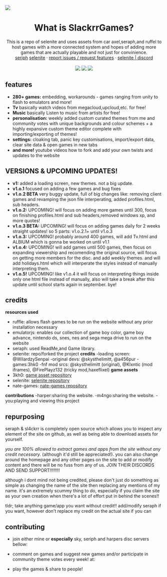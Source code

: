 <img src="img/RepoCard.png">
  <h1 align="center">
What is SlackrrGames?</h1>
<p align="center">This is a repo of selenite and uses assets from car axel,seraph,and ruffel to host games with a more connected system and hopes of adding more games that are actually playable and not just for convinience.<br/>
    <a href="https://seraph.reveriestudios.online/">seriph</a>
    <a href="https://selenite.cc">selenite</a>
    ·
    <a href="">report issues / request features</a>
    ·
    <a href="https://discord.gg/ZyZDmx3zuQ">selenite | discord</a>
    <br>
    <br>
    <img src="https://img.shields.io/github/repo-size/ublockedslackrr/ublockedslackrr.github.io?style=for-the-badge&labelColor=%23000000&color=%231c1c1c">
    <img src="https://img.shields.io/github/stars/ublockedslackrr/ublockedslackrr.github.io?style=for-the-badge&labelColor=%23000000&color=%231c1c1c">
    <img src="https://img.shields.io/github/forks/ublockedslackrr/ublockedslackrr.github.io?style=for-the-badge&labelColor=000000&color=1c1c1c">
  </p>

## features
- **280+ games:** embedding, workarounds - games ranging from unity to flash to emulators and more!
- **Tv** basically watch videos from megacloud,upcloud,etc. for free!
- **Music** basically Listen to music from artists for free!
- **personalisation:** weekly added custom curated themes from me and community votes with unique backgrounds and colour schemes + a highly expansive custom theme editor complete with importing/exporting of themes!
- **settings:** cloaking tab, panic key customisations, import/export data, clear site data & open games in new tabs
- **and more!** youtube videos how to fork and add your own twists and updates to the website

## VERSIONS & UPCOMING UPDATES!
- **v1:** added a loading screen, new themes. not a big update.
- **v1.o.1** focused on adding a few games and bug fixes
- **v1.o.2 BETA** very buggy update, full of big changes like: removing client games and revamping the json file interperating, added profiles.html, sub headers.
- **v1.o.2:** UPCOMING! will focus on adding more games until 300, focus on finishing profiles.html and sub headers,removed windows xp, and more quotes!
- **v1.o.3 BETA:** UPCOMING! will focus on adding games daily for 2 weeks straight updates! so 5 parts: v1.o.2.1+ until v1.o.3
- **v1.o.3:** UPCOMING! probably around 400 games, will add Tv.html and ALBIUM which is gonna be worked on until v1.1
- **v1.o.4:** UPCOMING! will add games until 500 games, then focus on expanding viewership and recomending the original source, will focus on getting more members for the disc. and add weekly themes. and will add holidays.html which will interperate the styles instead of manually interpreting them.
- **v1.o.5!** UPCOMING! like v1.o.4 it will focus on interpreting things inside only one html file instead of manually, also will take a break after this update until school starts again in september. bye!
  
## credits
**resources used**
- ruffle: allows flash games to be run on the website without any prior installation necessary
- emulatorjs: enables our collection of game boy color, game boy advance, nintendo ds, snes, nes and sega mega drive to run on the website 
- seraph: used ReadMe,and Game library.
- selenite: repo/forked the project
**credits**
-loading screen: @WilardzySenpai
-original devs: @skysthelimitt, @a456pur
-games:3hk0
-fnf mod srcs: @skysthelimitt (original), @Klxntic (mod iframes), @FirePlayz132 (tricky mod,haxeflixel)
**game assets**
- 3kh0: [game asset repository](https://github.com/3kh0/3kh0-Assets)
- selenite: [selenite repository](https://github.com/selenite-cc/selenite)
- nate-games: [nate-games repository](https://github.com/nate-games/nate-games.xyz)

**contributions**
-harper:sharing the website.
-m4ngo:sharing the website.
-you:playing and viewing this project


## repurposing
seraph & sl4ckrr is completely open source which allows you to inspect any element of the site on github, as well as being able to download assets for yourself.

*you are 100% allowed to extract games and apps from the site without any credit necessary.* (although it'd still be appreciated!). you can also change around the homepage and any other pages on the site to add or modify content and there will be no fuss from any of us.
JOIN THEIR DISCORDS AND SEND SUPPORT!!!!!!!!

although i dont mind not being credited, please don't just do something as simple as changing the name of the site then replacing any mentions of my name. it's an extremely scummy thing to do, especially if you claim the site as your own creation when there's a lot of effort put in behind the scenes!!

tldr; take anything game/app you want without credit!! add/modify seraph if you want, however don't replace my credit on the actual site if you can

## contributing
- join either mine or **especially** sky, seriph and harpers disc servers bellow:

- comment on games and suggest new games and/or participate in community theme votes every week! at:
- play the games & share to people!



